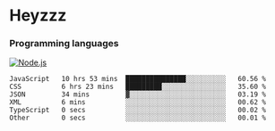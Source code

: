 # Heyzzz  

### Programming languages  

[![Node.js](https://img.shields.io/badge/-Node.js-262626?style=for-the-badge)](https://nodejs.org/ru)

<!--START_SECTION:waka-->

```text
JavaScript   10 hrs 53 mins  ███████████████░░░░░░░░░░   60.56 %
CSS          6 hrs 23 mins   █████████░░░░░░░░░░░░░░░░   35.60 %
JSON         34 mins         ▓░░░░░░░░░░░░░░░░░░░░░░░░   03.19 %
XML          6 mins          ░░░░░░░░░░░░░░░░░░░░░░░░░   00.62 %
TypeScript   0 secs          ░░░░░░░░░░░░░░░░░░░░░░░░░   00.02 %
Other        0 secs          ░░░░░░░░░░░░░░░░░░░░░░░░░   00.01 %
```

<!--END_SECTION:waka-->
